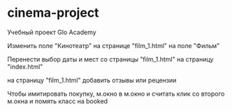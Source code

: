 # cinema-project
Учебный проект Glo Academy

Изменить поле "Кинотеатр" на странице "film_1.html" на поле "Фильм"

Перенести выбор даты и мест со страницы "film_1.html" на страницу "index.html" 

на страницу "film_1.html" добавить отзывы или рецензии


Чтобы имитировать покупку, м.окно в м.окно и считать клик со второго м.окна и помять класс на booked

